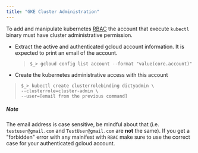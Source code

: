 ```yaml
---
title: "GKE Cluster Administration"
---
```


To add and manipulate kubernetes
[RBAC](https://kubernetes.io/docs/reference/access-authn-authz/rbac/)
the account that execute `kubectl` binary must have cluster
administrative permission.

- Extract the active and authenticated gcloud account information.
  It is expected to print an email of the account.

  > `$_> gcloud config list account --format "value(core.account)"`

- Create the kubernetes administrative access with this account

> `$_> kubectl create clusterrolebinding dictyadmin \`  
>  `--clusterrole=cluster-admin \`  
>  `--user=[email from the previous command]`

##### Note

The email address is case sensitive, be mindful about that (i.e.
`testuser@gmail.com` and `TestUser@gmail.com` are **not** the same). If you get
a "forbidden" error with any mainifest with `RBAC` make sure to use the correct
case for your authenticated gcloud account.
